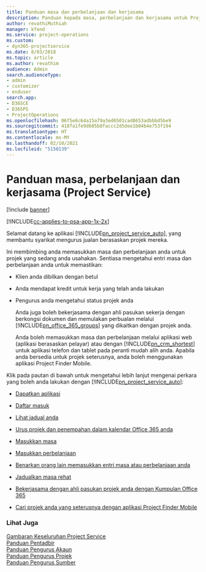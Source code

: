 ```yaml
---
title: Panduan masa dan perbelanjaan dan kerjasama
description: Panduan kepada masa, perbelanjaan dan kerjasama untuk Project Service
author: revathiMuthiah
manager: kfend
ms.service: project-operations
ms.custom:
- dyn365-projectservice
ms.date: 8/03/2018
ms.topic: article
ms.author: revathim
audience: Admin
search.audienceType:
- admin
- customizer
- enduser
search.app:
- D365CE
- D365PS
- ProjectOperations
ms.openlocfilehash: 06f5e6c64a15a79a3ed6501cad8653adbbbd5be9
ms.sourcegitcommit: 418fa1fe9d605b8faccc2d5dee1b04b4e753f194
ms.translationtype: HT
ms.contentlocale: ms-MY
ms.lasthandoff: 02/10/2021
ms.locfileid: "5150139"
---
```

# <a name="time-expense-and-collaboration-guide-project-service"></a>Panduan masa, perbelanjaan dan kerjasama (Project Service)

[!include [banner](../includes/psa-now-project-operations.md)]

[!INCLUDE[cc-applies-to-psa-app-1x-2x](../includes/cc-applies-to-psa-app-1x-2x.md)]

Selamat datang ke aplikasi [!INCLUDE[pn_project_service_auto](../includes/pn-project-service-auto.md)], yang membantu syarikat mengurus jualan berasaskan projek mereka. 
  
 Ini membimbing anda memasukkan masa dan perbelanjaan anda untuk projek yang sedang anda usahakan. Sentiasa mengetahui entri masa dan perbelanjaan anda untuk memastikan:  
  
- Klien anda dibilkan dengan betul  
  
- Anda mendapat kredit untuk kerja yang telah anda lakukan  
  
- Pengurus anda mengetahui status projek anda  
  
  Anda juga boleh bekerjasama dengan ahli pasukan sekerja dengan berkongsi dokumen dan memulakan perbualan melalui [!INCLUDE[pn_office_365_groups](../includes/pn-office-365-groups.md)] yang dikaitkan dengan projek anda.  
  
  Anda boleh memasukkan masa dan perbelanjaan melalui aplikasi web (aplikasi berasaskan pelayar) atau dengan [!INCLUDE[pn_crm_shortest](../includes/pn-crm-shortest.md)] untuk aplikasi telefon dan tablet pada peranti mudah alih anda. Apabila anda bersedia untuk projek seterusnya, anda boleh menggunakan aplikasi Project Finder Mobile.  
  
Klik pada pautan di bawah untuk mengetahui lebih lanjut mengenai perkara yang boleh anda lakukan dengan [!INCLUDE[pn_project_service_auto](../includes/pn-project-service-auto.md)]:  
  
-   [Dapatkan aplikasi](../psa/get-apps.md)  
  
-   [Daftar masuk](../psa/sign-in.md)  
  
-   [Lihat jadual anda](../psa/view-schedule.md)  
  
-   [Urus projek dan penempahan dalam kalendar Office 365 anda](../psa/manage-project-bookings-office-365-calendar.md)  
  
-   [Masukkan masa](../psa/enter-time.md)  
  
-   [Masukkan perbelanjaan](../psa/enter-expenses.md)  
  
-   [Benarkan orang lain memasukkan entri masa atau perbelanjaan anda](../psa/allow-someone-else-enter-time-entry-expense.md)  
  
-   [Jadualkan masa rehat](../psa/schedule-time-off.md)  
  
-   [Bekerjasama dengan ahli pasukan projek anda dengan Kumpulan Office 365](../psa/collaborate-project-team-members-office-365-groups.md)  
  
-   [Cari projek anda yang seterusnya dengan aplikasi Project Finder Mobile](../psa/find-next-project-finder-mobile-app.md)  
  
### <a name="see-also"></a>Lihat Juga  
 [Gambaran Keseluruhan Project Service](../psa/overview.md)   
 [Panduan Pentadbir](../psa/admin-guide.md)   
 [Panduan Pengurus Akaun](../psa/account-manager-guide.md)   
 [Panduan Pengurus Projek](../psa/project-manager-guide.md)   
 [Panduan Pengurus Sumber](../psa/resource-manager-guide.md)   

